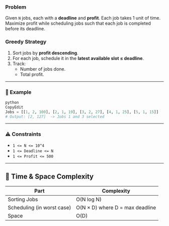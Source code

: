 ### Problem

Given `N` jobs, each with a **deadline** and **profit**. Each job takes 1 unit of time. Maximize profit while scheduling jobs such that each job is completed before its deadline.

### Greedy Strategy

1. Sort jobs by **profit descending**.
2. For each job, schedule it in the **latest available slot ≤ deadline**.
3. Track:
   - Number of jobs done.
   - Total profit.

---

### 📌 Example

```python
python
CopyEdit
Jobs = [[1, 2, 100], [2, 1, 19], [3, 2, 27], [4, 1, 25], [5, 1, 15]]
# Output: [2, 127]  -> Jobs 1 and 3 selected

```

---

### ⚠️ Constraints

- `1 <= N <= 10^4`
- `1 <= Deadline <= N`
- `1 <= Profit <= 500`

---

## 🔄 Time & Space Complexity

| Part                       | Complexity                      |
| -------------------------- | ------------------------------- |
| Sorting Jobs               | O(N log N)                      |
| Scheduling (in worst case) | O(N × D) where D = max deadline |
| Space                      | O(D)                            |
